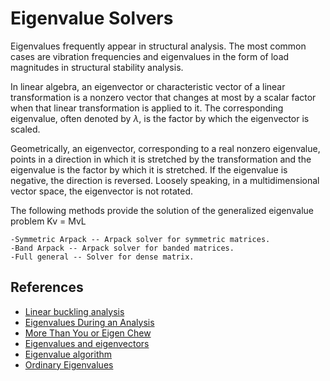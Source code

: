 # Eigenvalue Solvers

Eigenvalues frequently appear in structural analysis. The most common cases are vibration frequencies and eigenvalues in the form of load magnitudes in structural stability analysis.

In linear algebra, an eigenvector or characteristic vector of a linear transformation is a nonzero vector that changes at most by a scalar factor when that linear transformation is applied to it. The corresponding eigenvalue, often denoted by $\lambda$, is the factor by which the eigenvector is scaled.

Geometrically, an eigenvector, corresponding to a real nonzero eigenvalue, points in a direction in which it is stretched by the transformation and the eigenvalue is the factor by which it is stretched. If the eigenvalue is negative, the direction is reversed. Loosely speaking, in a multidimensional vector space, the eigenvector is not rotated. 

The following methods provide the solution of the generalized eigenvalue problem Kv = MvL

    -Symmetric Arpack -- Arpack solver for symmetric matrices.
    -Band Arpack -- Arpack solver for banded matrices.
	-Full general -- Solver for dense matrix.
	
## References
 - [Linear buckling analysis](https://portwooddigital.com/2021/05/29/right-under-your-nose)
 - [Eigenvalues During an Analysis](https://portwooddigital.com/2021/11/09/eigenvalues-during-an-analysis/)
 - [More Than You or Eigen Chew](https://portwooddigital.com/2022/03/06/more-than-you-or-eigen-chew/)
 - [Eigenvalues and eigenvectors](https://en.wikipedia.org/wiki/Eigenvalues_and_eigenvectors)
 - [Eigenvalue algorithm](https://en.wikipedia.org/wiki/Eigenvalue_algorithm)
 - [Ordinary Eigenvalues](https://portwooddigital.com/2020/11/13/ordinary-eigenvalues/)
